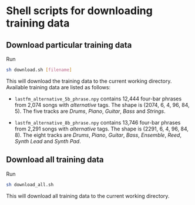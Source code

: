 # Shell scripts for downloading training data

## Download particular training data

Run

```sh
sh download.sh [filename]
```

This will download the training data to the current working directory. Available
training data are listed as follows:

- `lastfm_alternative_5b_phrase.npy` contains 12,444 four-bar phrases from 2,074
  songs with *alternative* tags. The shape is (2074, 6, 4, 96, 84, 5). The five
  tracks are *Drums*, *Piano*, *Guitar*, *Bass* and *Strings*.

- `lastfm_alternative_8b_phrase.npy` contains 13,746 four-bar phrases from 2,291
  songs with *alternative* tags. The shape is (2291, 6, 4, 96, 84, 8). The
  eight tracks are *Drums*, *Piano*, *Guitar*, *Bass*, *Ensemble*, *Reed*,
  *Synth Lead* and *Synth Pad*.

## Download all training data

Run

```sh
sh download_all.sh
```

This will download all training data to the current working directory.
